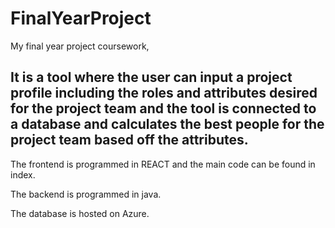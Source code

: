 # FinalYearProject
My final year project coursework,

It is a tool where the user can input a project profile including the roles and attributes desired for the project team and the tool is connected to a database and calculates the best people for the project team based off the attributes.
-
The frontend is programmed in REACT and the main code can be found in index.

The backend is programmed in java.

The database is hosted on Azure.
